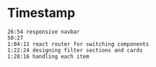 # Timestamp

    26:54 responsive navbar
    50:27
    1:04:11 react router for switching components
    1:22:24 designing filter sections and cards
    1:28:16 handling each item
